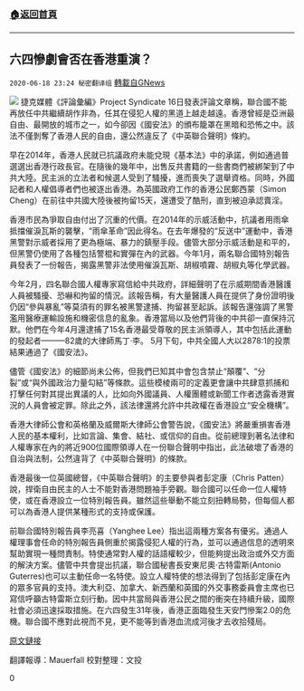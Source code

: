 ###  [:house:返回首頁](https://github.com/ourhimalayas/txt)
---

## 六四慘劇會否在香港重演？
`2020-06-18 23:24 秘密翻译组` [轉載自GNews](https://gnews.org/zh-hant/238552/)

![](https://gnews.org/wp-content/uploads/2020/06/Picture-1-84.png)
捷克媒體《評論彙編》Project Syndicate 16日發表評論文章稱，聯合國不能再放任中共繼續胡作非為，任其在侵犯人權的黑道上越走越遠。香港曾經是亞洲最自由、最開放的城市之一，如今卻因《國安法》的頒布籠罩在黑暗和恐怖之中。該法不僅剝奪了香港人民的自由，還公然違反了《中英聯合聲明》條約。

早在2014年，香港人民就已抗議政府未能兌現《基本法》中的承諾，例如通過普選選出香港行政長官。在隨後的幾年中，出售反共書籍的一些書商們被綁架到了中共大陸。民主派的立法者和候選人受到了騷擾，進而喪失了選舉資格。同時，外國記者和人權倡導者們也被逐出香港。為英國政府工作的香港公民鄭西蒙（Simon Cheng）在前往中共國大陸後被拘留15天，還遭受了酷刑，直到被迫承認賣淫。

香港市民為爭取自由付出了沉重的代價。在2014年的示威活動中，抗議者用雨傘抵擋催淚瓦斯的襲擊，“雨傘革命”因此得名。在去年爆發的“反送中”運動中，香港黑警對示威者採用了更為極端、暴力的鎮壓手段。儘管大部分示威活動是和平的，但黑警仍使用了各種包括警棍和實彈在內的武器。今年1月，兩名聯合國特別報告員發表了一份報告，揭露黑警非法使用催淚瓦斯、胡椒噴霧、胡椒丸等化學武器。

今年2月，四名聯合國人權專家寫信給中共政府，詳細聲明了在示威期間香港醫護人員被騷擾、恐嚇和拘留的情況。該報告稱，有大量醫護人員在提供了身份證明後仍因“參與暴亂”等莫須有的罪名被黑警逮捕、拘留甚至起訴。該報告還強調了黑警濫用醫療運輸設施和機密信息的亂象。香港當局以及他們背後的中共卻一直保持沉默。他們在今年4月還逮捕了15名香港最受尊敬的民主派領導人，其中包括此運動的發起者———82歲的大律師馬丁·李。 5月下旬，中共全國人大以2878:1的投票結果通過了《國安法》。

儘管《國安法》的細節尚未公佈，但我們已知其中會包含禁止“顛覆”、“分裂”或“與外國政治力量勾結”等條款。這些模棱兩可的定義更會讓中共肆意抓捕和打擊任何對其提出異議的人，比如向外國議員、人權團體或新聞工作者透露香港實況的人員會被定罪。除此之外，該法律還將允許中共政權在香港設立“安全機構”。

香港大律師公會和英格蘭及威爾斯大律師公會警告說，《國安法》將嚴重損害香港人民的基本權利，比如言論、集會、結社、或信仰的自由。從前總理到著名法律和人權專家在內的將近900位國際領導人在一份聯合聲明中指出，此法破壞了香港的自治與法制，公然違背了《中英聯合聲明》的條款。

香港最後一位英國總督，《中英聯合聲明》的主要參與者彭定康（Chris Patten）說，捍衛自由民主的人士不能對香港問題袖手旁觀。聯合國可以任命一位人權特使，或在香港設立一位特別報告員。雖然這些舉動不能立刻扭轉局勢，但每個人都可以為香港人提供某種形式的支持或保護。

前聯合國特別報告員李亮喜（Yanghee Lee）指出這兩種方案各有優劣。通過人權理事會任命的特別報告員側重於揭露侵犯人權的行為，並可以通過信息的透明來幫助實現一種問責制。特使通常對人權的話語權較少，但能夠提出政治或外交方面的解決方案。儘管中共會提出抗議，聯合國秘書長安東尼奧·古特雷斯(Antonio Guterres)也可以主動任命一名特使。設立人權特使的想法得到了包括彭定康在內的眾多官員的支持。澳大利亞、加拿大、新西蘭和英國的外交事務委員會主席也已寫信呼籲古特雷斯立刻行動。因中共當局與香港公民之間的衝突在持續升級，國際社會必須迅速採取措施。在六四發生31年後，香港正面臨發生天安門慘案2.0的危機。聯合國不應對此視而不見，更不能等到香港血流成河後才去收拾殘局。

[原文鏈接](https://www.project-syndicate.org/commentary/hong-kong-security-law-un-special-envoy-by-yanghee-lee-2020-06)

翻譯報導：Mauerfall
校對整理：文投

0
